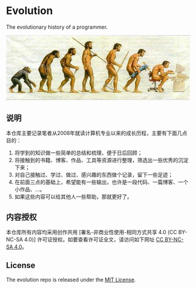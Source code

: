 # Evolution
The evolutionary history of a programmer.

![](/assets/images/evolution.jpg)

## 说明
本仓库主要记录笔者从2008年就读计算机专业以来的成长历程，主要有下面几点目的：
1. 将学到的知识做一些简单的总结和梳理，便于日后回顾；
2. 将接触到的书籍、博客、作品、工具等资源进行整理，筛选出一些优秀的沉淀下来；
3. 对自己接触过、学过、做过、感兴趣的东西做个记录，留下一些足迹；
4. 在前面三点的基础上，希望能有一些输出，也许是一段代码、一篇博客、一个小作品、...。
5. 如果这些内容可以给其他人一些帮助，那就更好了。

## 内容授权
本仓库所有内容均采用创作共用 [署名-非商业性使用-相同方式共享 4.0 (CC BY-NC-SA 4.0)] 许可证授权。如要查看许可证全文，请访问如下网址 [CC BY-NC-SA 4.0](https://creativecommons.org/licenses/by-nc-sa/4.0/deed.zh)。

## License
The evolution repo is released under the [MIT License](https://opensource.org/licenses/MIT).
